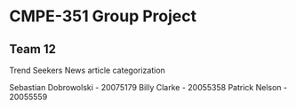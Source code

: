# CMPE-351 Group Project
## Team 12

Trend Seekers
News article categorization

Sebastian Dobrowolski - 20075179
Billy Clarke - 20055358
Patrick Nelson - 20055559
